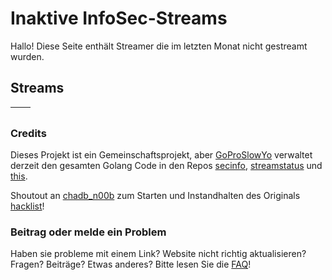 # Inaktive InfoSec-Streams

Hallo! Diese Seite enthält Streamer die im letzten Monat nicht gestreamt wurden.

## Streams

| <i class="fas fa-headset"></i> | <i class="fas fa-external-link-alt"></i> |
| --: | --- |

### Credits

Dieses Projekt ist ein Gemeinschaftsprojekt, aber [GoProSlowYo](https://twitch.tv/goproslowyo) verwaltet derzeit den gesamten Golang Code in den Repos [secinfo](https://github.com/infosecstreams/secinfo), [streamstatus](https://github.com/infosecstreams/streamstatus) und [this](https://github.com/infosecstreams/infosecstreams.github.io).

Shoutout an [chadb_n00b](https://twitch.tv/chadb_n00b) zum Starten und Instandhalten des Originals [hacklist](https://docs.google.com/spreadsheets/d/e/2PACX-1vR_YY0A7i8-E0mRXJmCZTxARcZPm77dAV7funlMadAK2SliG0sWfdRUMlQ3DQux7WfqKD_JuVa-1I73/pubhtml)!

### Beitrag oder melde ein Problem

Haben sie probleme mit einem Link? Website nicht richtig aktualisieren? Fragen? Beiträge? Etwas anderes? Bitte lesen Sie die [FAQ](/de/faq)!

<script src="https://infosecstreams.com/js/sort.js" async="" defer=""></script>

<script defer data-domain="infosecstreams.github.io" src="https://p.infosecstreams.com/js/plausible.outbound-links.js"></script>

<script src="https://cdnjs.cloudflare.com/ajax/libs/font-awesome/6.4.0/js/brands.min.js" integrity="sha512-KYlRezs7yAa59UnX6zAvY7I96Te02kycQn02Sr6FU/fBpxcXAwumRe5DHVrqVnWTt9HY/PktrAPZzSe9UE1Yxg==" crossorigin="anonymous" referrerpolicy="no-referrer"></script>

<script src="https://cdnjs.cloudflare.com/ajax/libs/font-awesome/6.4.0/js/solid.min.js" integrity="sha512-apZ8JDL5kA1iqvafDdTymV4FWUlJd8022mh46oEMMd/LokNx9uVAzhHk5gRll+JBE6h0alB2Upd3m+ZDAofbaQ==" crossorigin="anonymous" referrerpolicy="no-referrer"></script>

<script src="https://cdnjs.cloudflare.com/ajax/libs/font-awesome/6.4.0/js/fontawesome.min.js" integrity="sha512-c41hNYfKMuxafVVmh5X3N/8DiGFFAV/tU2oeNk+upk/dfDAdcbx5FrjFOkFhe4MOLaKlujjkyR4Yn7vImrXjzQ==" crossorigin="anonymous" referrerpolicy="no-referrer"></script>
